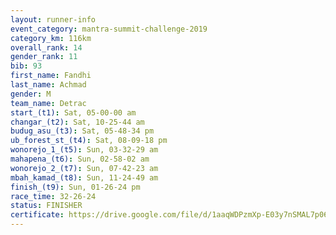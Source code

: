 ```yaml
---
layout: runner-info 
event_category: mantra-summit-challenge-2019 
category_km: 116km 
overall_rank: 14
gender_rank: 11
bib: 93
first_name: Fandhi
last_name: Achmad
gender: M
team_name: Detrac
start_(t1): Sat, 05-00-00 am
changar_(t2): Sat, 10-25-44 am
budug_asu_(t3): Sat, 05-48-34 pm
ub_forest_st_(t4): Sat, 08-09-18 pm
wonorejo_1_(t5): Sun, 03-32-29 am
mahapena_(t6): Sun, 02-58-02 am
wonorejo_2_(t7): Sun, 07-42-23 am
mbah_kamad_(t8): Sun, 11-24-49 am
finish_(t9): Sun, 01-26-24 pm
race_time: 32-26-24
status: FINISHER
certificate: https://drive.google.com/file/d/1aaqWDPzmXp-E03y7nSMAL7p06FI79Smg/view?usp=sharing
---
```

